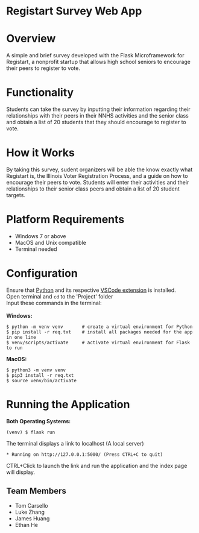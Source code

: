 # Registart Survey Web App

# Overview
A simple and brief survey developed with the Flask Microframework for Registart, a nonprofit startup that allows high school seniors to encourage their peers to register to vote.

# Functionality
Students can take the survey by inputting their information regarding their relationships with their peers in their NNHS activities and the senior class and obtain a list of 20 students that they should encourage to register to vote.

# How it Works
By taking this survey, sudent organizers will be able the know exactly what Registart is, the Illinois Voter Registration Process, and a guide on how to encourage their peers to vote. Students will enter their activities and their relationships to their senior class peers and obtain a list of 20 student targets.

# Platform Requirements
- Windows 7 or above <br/>
- MacOS and Unix compatible <br/>
- Terminal needed 

# Configuration 
Ensure that [Python](https://www.python.org/) and its respective [VSCode extension](https://code.visualstudio.com/docs/python/python-tutorial) is installed. <br/>
Open terminal and ``cd`` to the 'Project' folder<br/>
Input these commands in the terminal: <br/>
<br/>
<strong>Windows:</strong><br/>
```
$ python -m venv venv       # create a virtual environment for Python 
$ pip install -r req.txt    # install all packages needed for the app in one line
$ venv/scripts/activate     # activate virtual environment for Flask to run
```

<strong>MacOS:</strong><br/>
```
$ python3 -m venv venv 
$ pip3 install -r req.txt 
$ source venv/bin/activate 
```

# Running the Application
<strong>Both Operating Systems: </strong><br/>
```
(venv) $ flask run
```

The terminal displays a link to localhost (A local server) <br/>
``` 
* Running on http://127.0.0.1:5000/ (Press CTRL+C to quit)
```
CTRL+Click to launch the link and run the application and the index page will display. <br/>

## Team Members
* Tom Carsello
* Luke Zhang
* James Huang
* Ethan He
